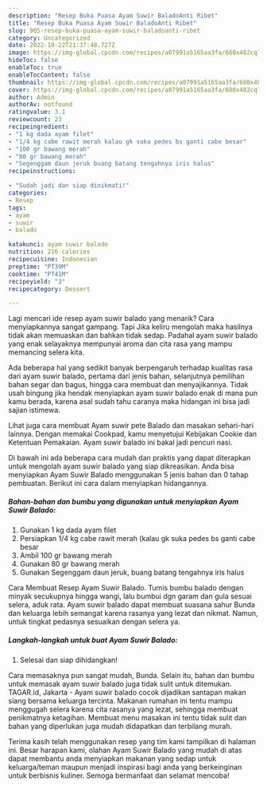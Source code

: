 ```yaml
---
description: "Resep Buka Puasa Ayam Suwir BaladoAnti Ribet"
title: "Resep Buka Puasa Ayam Suwir BaladoAnti Ribet"
slug: 905-resep-buka-puasa-ayam-suwir-baladoanti-ribet
category: Uncategorized
date: 2022-10-22T21:37:48.727Z
image: https://img-global.cpcdn.com/recipes/a07991a5165aa3fa/680x482cq70/ayam-suwir-balado-foto-resep-utama.jpg
hideToc: false
enableToc: true
enableTocContent: false
thumbnail: https://img-global.cpcdn.com/recipes/a07991a5165aa3fa/680x482cq70/ayam-suwir-balado-foto-resep-utama.jpg
cover: https://img-global.cpcdn.com/recipes/a07991a5165aa3fa/680x482cq70/ayam-suwir-balado-foto-resep-utama.jpg
author: Admin
authorAv: notfound
ratingvalue: 3.1
reviewcount: 23
recipeingredient:
- "1 kg dada ayam filet"
- "1/4 kg cabe rawit merah kalau gk suka pedes bs ganti cabe besar"
- "100 gr bawang merah"
- "80 gr bawang merah"
- "Segenggam daun jeruk buang batang tengahnya iris halus"
recipeinstructions:

- "Sudah jadi dan siap dinikmati!"
categories:
- Resep
tags:
- ayam
- suwir
- balado

katakunci: ayam suwir balado 
nutrition: 216 calories
recipecuisine: Indonesian
preptime: "PT39M"
cooktime: "PT41M"
recipeyield: "3"
recipecategory: Dessert

---
```



Lagi mencari ide resep ayam suwir balado yang menarik? Cara menyiapkannya sangat gampang. Tapi Jika keliru mengolah maka hasilnya tidak akan memuaskan dan bahkan tidak sedap. Padahal ayam suwir balado yang enak selayaknya mempunyai aroma dan cita rasa yang mampu memancing selera kita.


Ada beberapa hal yang sedikit banyak berpengaruh terhadap kualitas rasa dari ayam suwir balado, pertama dari jenis bahan, selanjutnya pemilihan bahan segar dan bagus, hingga cara membuat dan menyajikannya. Tidak usah bingung jika hendak menyiapkan ayam suwir balado enak di mana pun kamu berada, karena asal sudah tahu caranya maka hidangan ini bisa jadi sajian istimewa.

Lihat juga cara membuat Ayam suwir pete Balado dan masakan sehari-hari lainnya. Dengan memakai Cookpad, kamu menyetujui Kebijakan Cookie dan Ketentuan Pemakaian. Ayam suwir balado ini bakal jadi pencuri nasi.


Di bawah ini ada beberapa cara mudah dan praktis yang dapat diterapkan untuk mengolah ayam suwir balado yang siap dikreasikan. Anda bisa menyiapkan Ayam Suwir Balado menggunakan 5 jenis bahan dan 0 tahap pembuatan. Berikut ini cara dalam menyiapkan hidangannya.

<!--inarticleads1-->

##### Bahan-bahan dan bumbu yang digunakan untuk menyiapkan Ayam Suwir Balado:

1. Gunakan 1 kg dada ayam filet
1. Persiapkan 1/4 kg cabe rawit merah (kalau gk suka pedes bs ganti cabe besar
1. Ambil 100 gr bawang merah
1. Gunakan 80 gr bawang merah
1. Gunakan Segenggam daun jeruk, buang batang tengahnya iris halus


Cara Membuat Resep Ayam Suwir Balado. Tumis bumbu balado dengan minyak secukupnya hingga wangi, lalu bumbui dgn garam dan gula sesuai selera, aduk rata. Ayam suwir balado dapat membuat suasana sahur Bunda dan keluarga lebih semangat karena rasanya yang lezat dan nikmat. Namun, untuk tingkat pedasnya sesuaikan dengan selera ya. 

<!--inarticleads2-->

##### Langkah-langkah untuk buat Ayam Suwir Balado:


1. Selesai dan siap dihidangkan!

Cara memasaknya pun sangat mudah, Bunda. Selain itu, bahan dan bumbu untuk memasak ayam suwir balado juga tidak sulit untuk ditemukan. TAGAR.id, Jakarta - Ayam suwir balado cocok dijadikan santapan makan siang bersama keluarga tercinta. Makanan rumahan ini tentu mampu menggugah selera karena cita rasanya yang lezat, sehingga membuat penikmatnya ketagihan. Membuat menu masakan ini tentu tidak sulit dan bahan yang diperlukan juga mudah didapatkan dan terbilang murah. 

Terima kasih telah menggunakan resep yang tim kami tampilkan di halaman ini. Besar harapan kami, olahan Ayam Suwir Balado yang mudah di atas dapat membantu anda menyiapkan makanan yang sedap untuk keluarga/teman maupun menjadi inspirasi bagi anda yang berkeinginan untuk berbisnis kuliner. Semoga bermanfaat dan selamat mencoba!
